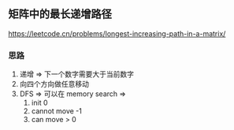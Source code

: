 ## 矩阵中的最长递增路径

<https://leetcode.cn/problems/longest-increasing-path-in-a-matrix/>

### 思路

1. 递增 => 下一个数字需要大于当前数字
2. 向四个方向做任意移动
3. DFS => 可以在 memory search =>
    1. init 0
    2. cannot move -1
    3. can move > 0
